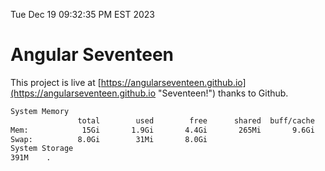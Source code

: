 Tue Dec 19 09:32:35 PM EST 2023

# Angular Seventeen


This project is live at [https://angularseventeen.github.io](https://angularseventeen.github.io "Seventeen!") thanks to Github.

```bash
System Memory
               total        used        free      shared  buff/cache   available
Mem:            15Gi       1.9Gi       4.4Gi       265Mi       9.6Gi        13Gi
Swap:          8.0Gi        31Mi       8.0Gi
System Storage
391M	.
```
```bash
